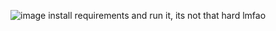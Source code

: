 ![image](https://user-images.githubusercontent.com/92619986/138367899-f66d7643-8650-4605-aa6b-b53b905ddf67.png)
install requirements and run it, its not that hard lmfao
